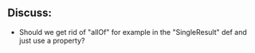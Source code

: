 ## Discuss:
- Should we get rid of "allOf" for example in the "SingleResult" def and just use a property?
